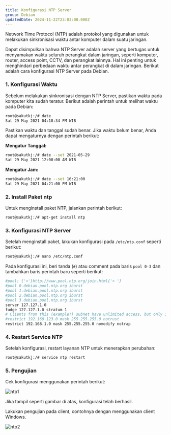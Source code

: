 ```yaml
---
title: Konfigurasi NTP Server
group: Debian
updatedDate: 2024-11-22T23:03:00.000Z
---
```

Network Time Protocol (NTP) adalah protokol yang digunakan untuk melakukan sinkronisasi waktu antar komputer dalam suatu jaringan.

Dapat disimpulkan bahwa NTP Server adalah server yang bertugas untuk menyamakan waktu seluruh perangkat dalam jaringan, seperti komputer, router, access point, CCTV, dan perangkat lainnya. Hal ini penting untuk menghindari perbedaan waktu antar perangkat di dalam jaringan. Berikut adalah cara konfigurasi NTP Server pada Debian.

### 1. Konfigurasi Waktu
Sebelum melakukan sinkronisasi dengan NTP Server, pastikan waktu pada komputer kita sudah teratur. Berikut adalah perintah untuk melihat waktu pada Debian:

```bash
root@sakutkj:/# date
Sat 29 May 2021 04:18:34 PM WIB
```

Pastikan waktu dan tanggal sudah benar. Jika waktu belum benar, Anda dapat mengaturnya dengan perintah berikut:

**Mengatur Tanggal:**

```bash
root@sakutkj:/# date --set 2021-05-29
Sat 29 May 2021 12:00:00 AM WIB
```

**Mengatur Jam:**

```bash
root@sakutkj:/# date --set 16:21:00
Sat 29 May 2021 04:21:00 PM WIB
```

### 2. Install Paket ntp
Untuk menginstall paket NTP, jalankan perintah berikut:

```bash
root@sakutkj:/# apt-get install ntp
```

### 3. Konfigurasi NTP Server
Setelah menginstall paket, lakukan konfigurasi pada `/etc/ntp.conf` seperti berikut:

```bash
root@sakutkj:/# nano /etc/ntp.conf
```

Pada konfigurasi ini, beri tanda (`#`) atau comment pada baris `pool 0-3` dan tambahkan baris perintah baru seperti berikut:

```bash
#pool: {'<'}http://www.pool.ntp.org/join.html{'> '}
#pool 0.debian.pool.ntp.org iburst
#pool 1.debian.pool.ntp.org iburst
#pool 2.debian.pool.ntp.org iburst
#pool 3.debian.pool.ntp.org iburst
server 127.127.1.0
fudge 127.127.1.0 stratum 1
# Clients from this (example!) subnet have unlimited access, but only if cryptographically authenticated.
#restrict 192.168.123.0 mask 255.255.255.0 notrust
restrict 192.168.1.0 mask 255.255.255.0 nomodify notrap
```

### 4. Restart Service NTP
Setelah konfigurasi, restart layanan NTP untuk menerapkan perubahan:

```bash
root@sakutkj:/# service ntp restart
```

### 5. Pengujian
Cek konfigurasi menggunakan perintah berikut:

![ntp1](https://box.andka.my.id/ntp.png)

Jika tampil seperti gambar di atas, konfigurasi telah berhasil.

Lakukan pengujian pada client, contohnya dengan menggunakan client Windows.

![ntp2](https://box.andka.my.id/ntpcek.png)

